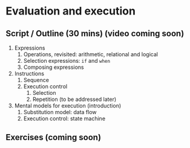 # Evaluation and execution

## Script / Outline (30 mins) (video coming soon)
1. Expressions
   1. Operations, revisited: arithmetic, relational and logical
   2. Selection expressions: `if` and `when`
   3. Composing expressions
2. Instructions
   1. Sequence
   2. Execution control
      1. Selection
      2. Repetition (to be addressed later)
3. Mental models for execution (introduction)
   1. Substitution model: data flow
   2. Execution control: state machine

## Exercises (coming soon)

